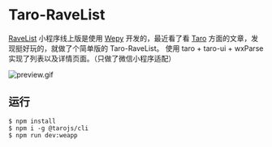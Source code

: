 # Taro-RaveList

[RaveList](https://jjboom.net) 小程序线上版是使用 [Wepy](https://tencent.github.io/wepy/) 开发的，最近看了看 [Taro](https://taro.aotu.io/) 方面的文章，发现挺好玩的，就做了个简单版的 Taro-RaveList。
使用 taro + taro-ui + wxParse 实现了列表以及详情页面。（只做了微信小程序适配）

![preview.gif](https://ws1.sinaimg.cn/large/adfe985bgy1g1lc0pamkvg20hs09ghdu.gif)


## 运行

    
    $ npm install
    $ npm i -g @tarojs/cli
    $ npm run dev:weapp
    
